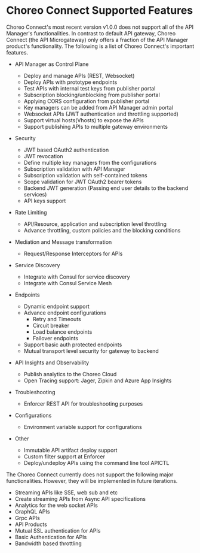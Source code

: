 # Choreo Connect Supported Features

Choreo Connect's most recent version v1.0.0 does not support all of the API Manager's functionalities. In contrast to default API gateway, Choreo Connect (the API Microgateway) only offers a fraction of the API Manager product's functionality. The following is a list of Choreo Connect's important features.


- API Manager as Control Plane
    - Deploy and manage APIs (REST, Websocket)
    - Deploy APIs with prototype endpoints
    - Test APIs with internal test keys from publisher portal
    - Subscription blocking/unblocking from publisher portal
    - Applying CORS configuration from publisher portal
    - Key managers can be added from API Manager admin portal
    - Websocket APIs (JWT authentication and throttling supported)
    - Support virtual hosts(Vhosts) to expose the APIs
    - Support publishing APIs to multiple gateway environments


- Security
    - JWT based OAuth2 authentication
    - JWT revocation
    - Define multiple key managers from the configurations
    - Subscription validation with API Manager
    - Subscription validation with self-contained tokens
    - Scope validation for JWT OAuth2 bearer tokens
    - Backend JWT generation (Passing end user details to the backend services)
    - API keys support

- Rate Limiting
    - API/Resource, application and subscription level throttling 
    - Advance throttling, custom policies and the blocking conditions

- Mediation and Message transformation
    - Request/Response Interceptors for APIs

- Service Discovery
    - Integrate with Consul for service discovery
    - Integrate with Consul Service Mesh

- Endpoints
    - Dynamic endpoint support
    - Advance endpoint configurations
        - Retry and Timeouts
        - Circuit breaker
        - Load balance endpoints
        - Failover endpoints
    - Support basic auth protected endpoints
    - Mutual transport level security for gateway to backend

- API Insights and Observability
    - Publish analytics to the Choreo Cloud
    - Open Tracing support: Jager, Zipkin and Azure App Insights 

- Troubleshooting 
    - Enforcer REST API for troubleshooting purposes

- Configurations
    - Environment variable support for configurations

- Other
    - Immutable API artifact deploy support
    - Custom filter support at Enforcer
    - Deploy/undeploy APIs using the command line tool APICTL

The Choreo Connect currently does not support the following major functionalities. However, they will be implemented in future iterations.

- Streaming APIs like SSE, web sub and etc
- Create streaming APIs from Async API specifications
- Analytics for the web socket APIs
- GraphQL APIs
- Grpc APIs
- API Products
- Mutual SSL authentication for APIs
- Basic Authentication for APIs
- Bandwidth based throttling
  


